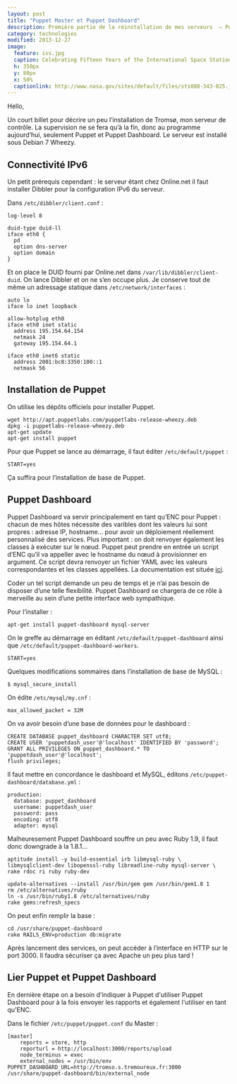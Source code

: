 ```yaml
---
layout: post
title: "Puppet Master et Puppet Dashboard"
description: Première partie de la réinstallation de mes serveurs  — Puppet
category: technologies
modified: 2013-12-27
image:
  feature: iss.jpg
  caption: Celebrating Fifteen Years of the International Space Station — NASA
  h: 350px
  y: 80px
  x: 50%
  captionlink: http://www.nasa.gov/sites/default/files/sts088-343-025.jpg
---
```


Hello,

Un court billet pour décrire un peu l’installation de Tromsø, mon serveur de
contrôle. La supervision ne se fera qu’à la fin, donc au programme aujourd’hui,
seulement Puppet et Puppet Dashboard. Le serveur est installé sous Debian 7 Wheezy.

## Connectivité IPv6

Un petit prérequis cependant : le serveur étant chez Online.net il faut
installer Dibbler pour la configuration IPv6 du serveur.

Dans `/etc/dibbler/client.conf` :

    log-level 8

    duid-type duid-ll
	iface eth0 {
      pd
      option dns-server
	  option domain
	}

Et on place le DUID fourni par Online.net dans `/var/lib/dibbler/client-duid`.
On lance Dibbler et on ne s’en occupe plus. Je conserve tout de même un
adressage statique dans `/etc/network/interfaces` :

    auto lo
    iface lo inet loopback
    
    allow-hotplug eth0
    iface eth0 inet static
      address 195.154.64.154
      netmask 24
      gateway 195.154.64.1
    
    iface eth0 inet6 static
      address 2001:bc8:3350:100::1
      netmask 56


## Installation de Puppet


On utilise les dépôts officiels pour installer Puppet.

    wget http://apt.puppetlabs.com/puppetlabs-release-wheezy.deb
    dpkg -i puppetlabs-release-wheezy.deb
    apt-get update
    apt-get install puppet

Pour que Puppet se lance au démarrage, il faut éditer `/etc/default/puppet` :

    START=yes


Ça suffira pour l’installation de base de Puppet.

## Puppet Dashboard

Puppet Dashboard va servir principalement en tant qu’ENC pour Puppet : chacun de
mes hôtes nécessite des varibles dont les valeurs lui sont propres : adresse IP,
hostname… pour avoir un déploiement réellement personnalisé des services. Plus
important : on doit renvoyer également les classes à exécuter sur le nœud.
Puppet peut prendre en entrée un script d’ENC qu’il va appeller avec le hostname
du nœud à provisionner en argument. Ce script devra renvoyer un fichier YAML
avec les valeurs correspondantes et les classes appellées. La documentation est
située [ici](http://docs.puppetlabs.com/guides/external_nodes.html).

Coder un tel script demande un peu de temps et je n’ai pas besoin de disposer
d’une telle flexibilité. Puppet Dashboard se chargera de ce rôle à merveille au
sein d’une petite interface web sympathique.


Pour l’installer :

    apt-get install puppet-dashboard mysql-server

On le greffe au démarrage en éditant `/etc/default/puppet-dashboard` ainsi que
`/etc/default/puppet-dashboard-workers`.

    START=yes

Quelques modifications sommaires dans l’installation de base de MySQL :

    $ mysql_secure_install

On édite `/etc/mysql/my.cnf` :

    max_allowed_packet = 32M

On va avoir besoin d’une base de données pour le dashboard :

    CREATE DATABASE puppet_dashboard CHARACTER SET utf8;
	CREATE USER 'puppetdash_user'@'localhost' IDENTIFIED BY 'password';
	GRANT ALL PRIVILEGES ON puppet_dashboard.* TO 'puppetdash_user'@'localhost';
	flush privileges;


Il faut mettre en concordance le dashboard et MySQL, éditons
`/etc/puppet-dashboard/database.yml` :

    production:
	  database: puppet_dashboard
      username: puppetdash_user
      password: pass
      encoding: utf8
      adapter: mysql

Malheuresement Puppet Dashboard souffre un peu avec Ruby 1.9, il faut donc
downgrade à la 1.8.1…

    aptitude install -y build-essential irb libmysql-ruby \
    libmysqlclient-dev libopenssl-ruby libreadline-ruby mysql-server \
    rake rdoc ri ruby ruby-dev
    
	update-alternatives --install /usr/bin/gem gem /usr/bin/gem1.8 1
	rm /etc/alternatives/ruby
	ln -s /usr/bin/ruby1.8 /etc/alternatives/ruby
    rake gems:refresh_specs

On peut enfin remplir la base :

    cd /usr/share/puppet-dashboard
	rake RAILS_ENV=production db:migrate

Après lancement des services, on peut accéder à l’interface en HTTP sur le
port 3000. Il faudra sécuriser ça avec Apache un peu plus tard !

## Lier Puppet et Puppet Dashboard

En dernière étape on a besoin d'indiquer à Puppet d'utiliser Puppet Dashboard
pour à la fois envoyer les rapports et également l'utiliser en tant qu'ENC.

Dans le fichier `/etc/puppet/puppet.conf` du Master :

    [master]
        reports = store, http
        reporturl = http://localhost:3000/reports/upload
        node_terminus = exec
        external_nodes = /usr/bin/env PUPPET_DASHBOARD_URL=http://tromso.s.tremoureux.fr:3000 /usr/share/puppet-dashboard/bin/external_node
           
